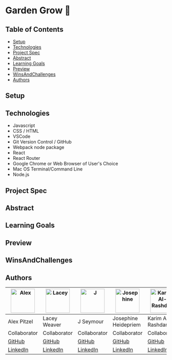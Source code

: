 # Garden Grow 🌱



## Table of Contents

  - [Setup](#setup)
  - [Technologies](#technologies)
  - [Project Spec](#project-spec)
  - [Abstract](#abstract)
  - [Learning Goals](#learning-goals)
  - [Preview](#preview)
  - [WinsAndChallenges](#winsandchallenges)
  - [Authors](#Authors)

## Setup



## Technologies
  - Javascript
  - CSS / HTML
  - VSCode
  - Git Version Control / GitHub
  - Webpack node package
  - React 
  - React Router
  - Google Chrome or Web Browser of User's Choice
  - Mac OS Terminal/Command Line
  - Node.js 
  
## Project Spec



## Abstract 


## Learning Goals



## Preview 



## WinsAndChallenges



## Authors

| [<img alt="Alex" width="75" src="https://media.licdn.com/dms/image/D5603AQE9VAFrq48zFQ/profile-displayphoto-shrink_400_400/0/1667243056469?e=1685577600&v=beta&t=z08ntx1YPKq0URRaTFnUbgpC79SSKFZoVthmX9M25Fs"/>]((https://www.linkedin.com/in/alex-pitzel-231619235/)) | [<img alt="Lacey" width="75" src="https://media.licdn.com/dms/image/D5635AQGZ0m5EG6d4jA/profile-framedphoto-shrink_200_200/0/1676492118517?e=1680562800&v=beta&t=9MggGQRjDVKE5Q8-TIfzBjsNUusGxO8GTxW9yR0MZmw"/>](https://www.linkedin.com/in/lacey-weaver-be-dev/) | [<img alt="J" width="75" src="https://media.licdn.com/dms/image/D5635AQEoWXwAS3Yiww/profile-framedphoto-shrink_200_200/0/1678989850536?e=1680562800&v=beta&t=CCWAlbcWeEW_W8nmeeQ-QQ9ncRY3Y0EOBwdc09gNQ7Y"/>](https://www.linkedin.com/in/j-seymour/) | [<img alt="Josephine" width="75" src="https://media.licdn.com/dms/image/D5635AQGDeI5Jdx1r7g/profile-framedphoto-shrink_200_200/0/1676510419716?e=1680562800&v=beta&t=gn5si_3jgNQnqSGlJo35u-OhiODX8KMCJEzjn17iE8c"/>](https://www.linkedin.com/in/josephine-heidepriem/) | [<img alt="Karim Al-Rashdan" width="75" src="https://media.licdn.com/dms/image/D5635AQGrnDrNSWgZAw/profile-framedphoto-shrink_200_200/0/1679215552764?e=1680562800&v=beta&t=D8dsLB4toLqM98gpK68cmYSiibRLjxBGQY_zkB2MIhg"/>](https://www.linkedin.com/in/karimal-rashdan/) | [<img alt="Rae" width="75" src="https://media.licdn.com/dms/image/D5635AQEDlgEj_TD6pA/profile-framedphoto-shrink_200_200/0/1679348882194?e=1680562800&v=beta&t=eZLys6B11z-my5yN8bmRhuYTfEBssed_LarUoFS30dw"/>](https://www.linkedin.com/in/rae-gebhart/) |  [<img alt="Ciera" width="75" src="https://media.licdn.com/dms/image/D5635AQFGFAW8RS2bWQ/profile-framedphoto-shrink_400_400/0/1677874868240?e=1680728400&v=beta&t=mB12KN52iH1ohuZnnEoGGxcnESRFUCzOAZ-gpKL1ijM"/>](https://www.linkedin.com/in/ciera-muniz/) |
| ------------------ | ------------ | -------------- | ----------- | -------------- | ----------- |  ----------- |
| Alex Pitzel | Lacey Weaver | J Seymour | Josephine Heidepriem | Karim Al-Rashdan | Rae Gebhart |  Ciera Muniz |
| Collaborator | Collaborator | Collaborator | Collaborator | Collaborator | Collaborator |  Collaborator |
| [GitHub](https://github.com/pitzelalex) | [GitHub](https://github.com/jlweave) | [GitHub](https://github.com/JustJakeSeymour) | [GitHub](https://github.com/jheidepriem) | [GitHub](https://github.com/KarimAl-Rashdan) | [GitHub](https://github.com/rae-107) |  [GitHub](https://github.com/cieragrace) |
| [LinkedIn](https://www.linkedin.com/in/alex-pitzel-231619235/) |  [LinkedIn](https://www.linkedin.com/in/lacey-weaver-be-dev/) | [LinkedIn](https://www.linkedin.com/in/j-seymour/) | [LinkedIn](https://www.linkedin.com/in/josephine-heidepriem/) | [LinkedIn](https://www.linkedin.com/in/karimal-rashdan/) | [LinkedIn](https://www.linkedin.com/in/rae-gebhart/) |  [LinkedIn](https://www.linkedin.com/in/ciera-muniz/) |
  
